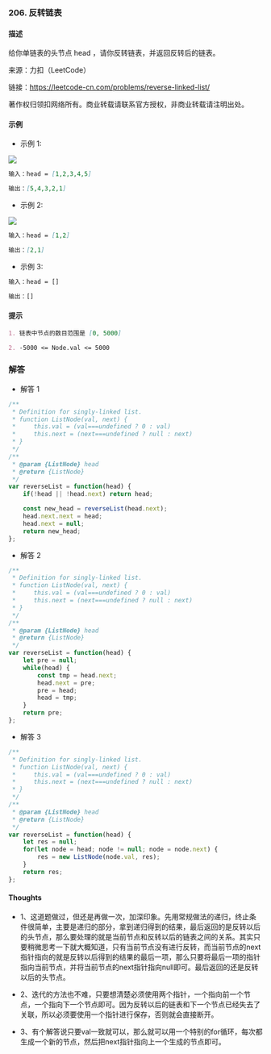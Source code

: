 ### 206. 反转链表

#### 描述

给你单链表的头节点 head ，请你反转链表，并返回反转后的链表。

来源：力扣（LeetCode）

链接：https://leetcode-cn.com/problems/reverse-linked-list/

著作权归领扣网络所有。商业转载请联系官方授权，非商业转载请注明出处。

#### 示例

+ 示例 1:

![](https://assets.leetcode.com/uploads/2021/02/19/rev1ex1.jpg)
```md
输入：head = [1,2,3,4,5]

输出：[5,4,3,2,1]
```
+ 示例 2:

![](https://assets.leetcode.com/uploads/2021/02/19/rev1ex2.jpg)
```md
输入：head = [1,2]

输出：[2,1]
```
+ 示例 3:
```md
输入：head = []

输出：[]
```


#### 提示
```md
1. 链表中节点的数目范围是 [0, 5000]

2. -5000 <= Node.val <= 5000
```

### 解答

+ 解答 1
```js
/**
 * Definition for singly-linked list.
 * function ListNode(val, next) {
 *     this.val = (val===undefined ? 0 : val)
 *     this.next = (next===undefined ? null : next)
 * }
 */
/**
 * @param {ListNode} head
 * @return {ListNode}
 */
var reverseList = function(head) {
    if(!head || !head.next) return head;

    const new_head = reverseList(head.next);
    head.next.next = head;
    head.next = null;
    return new_head;
};
```

+ 解答 2
```js
/**
 * Definition for singly-linked list.
 * function ListNode(val, next) {
 *     this.val = (val===undefined ? 0 : val)
 *     this.next = (next===undefined ? null : next)
 * }
 */
/**
 * @param {ListNode} head
 * @return {ListNode}
 */
var reverseList = function(head) {
    let pre = null;
    while(head) {
        const tmp = head.next;
        head.next = pre;
        pre = head;
        head = tmp;
    }
    return pre;
};
```

+ 解答 3
```js
/**
 * Definition for singly-linked list.
 * function ListNode(val, next) {
 *     this.val = (val===undefined ? 0 : val)
 *     this.next = (next===undefined ? null : next)
 * }
 */
/**
 * @param {ListNode} head
 * @return {ListNode}
 */
var reverseList = function(head) {
    let res = null;
    for(let node = head; node != null; node = node.next) {
        res = new ListNode(node.val, res);
    }
    return res;
};
```

#### Thoughts

+ 1、这道题做过，但还是再做一次，加深印象。先用常规做法的递归，终止条件很简单，主要是递归的部分，拿到递归得到的结果，最后返回的是反转以后的头节点，那么要处理的就是当前节点和反转以后的链表之间的关系。其实只要稍微思考一下就大概知道，只有当前节点没有进行反转，而当前节点的next指针指向的就是反转以后得到的结果的最后一项，那么只要将最后一项的指针指向当前节点，并将当前节点的next指针指向null即可。最后返回的还是反转以后的头节点。

+ 2、迭代的方法也不难，只要想清楚必须使用两个指针，一个指向前一个节点，一个指向下一个节点即可。因为反转以后的链表和下一个节点已经失去了关联，所以必须要使用一个指针进行保存，否则就会直接断开。

+ 3、有个解答说只要val一致就可以，那么就可以用一个特别的for循环，每次都生成一个新的节点，然后把next指针指向上一个生成的节点即可。